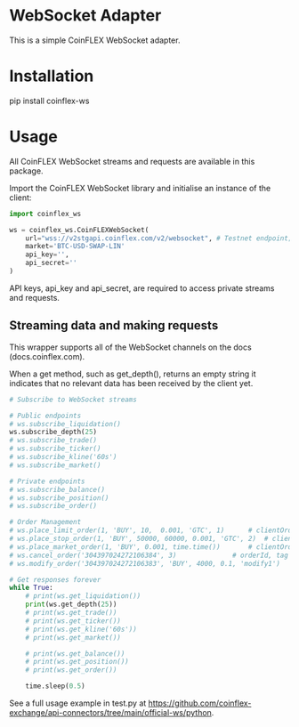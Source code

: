 # WebSocket Adapter
This is a simple CoinFLEX WebSocket adapter.

# Installation
pip install coinflex-ws

# Usage
All CoinFLEX WebSocket streams and requests are available in this package.

Import the CoinFLEX WebSocket library and initialise an instance of the client:
```python
import coinflex_ws

ws = coinflex_ws.CoinFLEXWebSocket(
    url="wss://v2stgapi.coinflex.com/v2/websocket",	# Testnet endpoint; live endpoint is "wss://v2api.coinflex.com/v2/websocket"
    market='BTC-USD-SWAP-LIN'
    api_key='',
    api_secret=''
)
```

API keys, api\_key and api_secret, are required to access private streams and requests.

## Streaming data and making requests
This wrapper supports all of the WebSocket channels on the docs (docs.coinflex.com).

When a get method, such as get_depth(), returns an empty string it indicates that no relevant data has been received by the client yet.

```python
# Subscribe to WebSocket streams

# Public endpoints
# ws.subscribe_liquidation()
ws.subscribe_depth(25)
# ws.subscribe_trade()
# ws.subscribe_ticker()
# ws.subscribe_kline('60s')
# ws.subscribe_market()

# Private endpoints
# ws.subscribe_balance()
# ws.subscribe_position()
# ws.subscribe_order()

# Order Management
# ws.place_limit_order(1, 'BUY', 10,  0.001, 'GTC', 1)		# clientOrderId, side, price, quantity, time in force, tag
# ws.place_stop_order(1, 'BUY', 50000, 60000, 0.001, 'GTC', 2)  # clientOrderId, side, stopPrice, limitPrice, quantity, time in force, tag
# ws.place_market_order(1, 'BUY', 0.001, time.time())		# clientOrderId, side, quantity, tag
# ws.cancel_order('304397024272106384', 3)				# orderId, tag
# ws.modify_order('304397024272106383', 'BUY', 4000, 0.1, 'modify1')	# orderId, side, price, quantity, tag

# Get responses forever
while True:
    # print(ws.get_liquidation())
    print(ws.get_depth(25))
    # print(ws.get_trade())
    # print(ws.get_ticker())
    # print(ws.get_kline('60s'))
    # print(ws.get_market())

    # print(ws.get_balance())
    # print(ws.get_position())
    # print(ws.get_order())

    time.sleep(0.5)
```
See a full usage example in test.py at https://github.com/coinflex-exchange/api-connectors/tree/main/official-ws/python.
